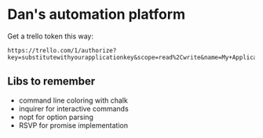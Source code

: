 # Dan's automation platform

Get a trello token this way:

```
https://trello.com/1/authorize?key=substitutewithyourapplicationkey&scope=read%2Cwrite&name=My+Application&expiration=never&response_type=token
```

## Libs to remember

* command line coloring with chalk
* inquirer for interactive commands
* nopt for option parsing
* RSVP for promise implementation
